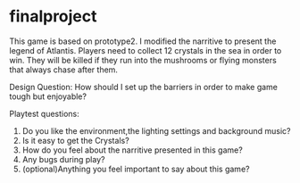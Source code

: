 # finalproject
 
This game is based on prototype2. I modified the narritive to present the legend of Atlantis. 
Players need to collect 12 crystals in the sea in order to win. They will be killed if they run into the mushrooms or flying monsters that always chase after them.

Design Question:
How should I set up the barriers in order to make game tough but enjoyable?

Playtest questions:
1. Do you like the environment,the lighting settings and background music?
2. Is it easy to get the Crystals?
3. How do you feel about the narritive presented in this game?
4. Any bugs during play?
5. (optional)Anything you feel important to say about this game?

